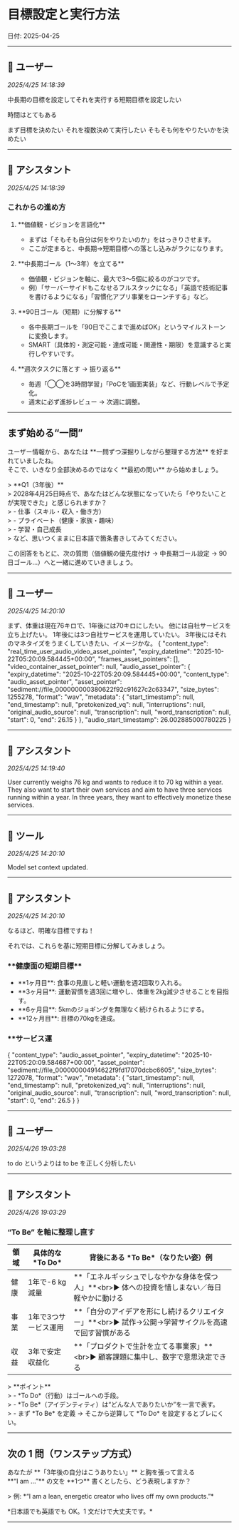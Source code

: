 # 目標設定と実行方法

日付: 2025-04-25

---

## 👤 ユーザー
*2025/4/25 14:18:39*

中長期の目標を設定してそれを実行する短期目標を設定したい

時間はとてもある

まず目標を決めたい
それを複数決めて実行したい
そもそも何をやりたいかを決めたい

---

## 🤖 アシスタント
*2025/4/25 14:18:39*

### これからの進め方

1. \*\*価値観・ビジョンを言語化\*\*  
   - まずは「そもそも自分は何をやりたいのか」をはっきりさせます。  
   - ここが定まると、中長期→短期目標への落とし込みがラクになります。

2. \*\*中長期ゴール（1〜3年）を立てる\*\*  
   - 価値観・ビジョンを軸に、最大で3〜5個に絞るのがコツです。  
   - 例）「サーバーサイドもこなせるフルスタックになる」「英語で技術記事を書けるようになる」「習慣化アプリ事業をローンチする」など。

3. \*\*90日ゴール（短期）に分解する\*\*  
   - 各中長期ゴールを「90日でここまで進めばOK」というマイルストーンに変換します。  
   - SMART（具体的・測定可能・達成可能・関連性・期限）を意識すると実行しやすいです。

4. \*\*週次タスクに落とす → 振り返る\*\*  
   - 毎週「◯◯を3時間学習」「PoCを1画面実装」など、行動レベルで予定化。  
   - 週末に必ず進捗レビュー → 次週に調整。  

---

## まず始める“一問”

ユーザー情報から、あなたは \*\*一問ずつ深掘りしながら整理する方法\*\* を好まれていましたね。  
そこで、いきなり全部決めるのではなく \*\*最初の問い\*\* から始めましょう。

&gt; \*\*Q1（3年後）\*\*  
&gt; 2028年4月25日時点で、あなたはどんな状態になっていたら「やりたいことが実現できた」と感じられますか？  
&gt; - 仕事（スキル・収入・働き方）  
&gt; - プライベート（健康・家族・趣味）  
&gt; - 学習・自己成長  
&gt; など、思いつくままに日本語で箇条書きしてみてください。

この回答をもとに、次の質問（価値観の優先度付け → 中長期ゴール設定 → 90日ゴール…）へと一緒に進めていきましょう。

---

## 👤 ユーザー
*2025/4/25 14:20:10*

まず、体重は現在76キロで、1年後には70キロにしたい。 他には自社サービスを立ち上げたい。 1年後には3つ自社サービスを運用していたい。 3年後にはそれのマネタイズをうまくしていきたい、イメージかな。
{
  "content\_type": "real\_time\_user\_audio\_video\_asset\_pointer",
  "expiry\_datetime": "2025-10-22T05:20:09.584445+00:00",
  "frames\_asset\_pointers": \[\],
  "video\_container\_asset\_pointer": null,
  "audio\_asset\_pointer": {
    "expiry\_datetime": "2025-10-22T05:20:09.584445+00:00",
    "content\_type": "audio\_asset\_pointer",
    "asset\_pointer": "sediment://file\_000000000380622f92c91627c2c63347",
    "size\_bytes": 1255278,
    "format": "wav",
    "metadata": {
      "start\_timestamp": null,
      "end\_timestamp": null,
      "pretokenized\_vq": null,
      "interruptions": null,
      "original\_audio\_source": null,
      "transcription": null,
      "word\_transcription": null,
      "start": 0,
      "end": 26.15
    }
  },
  "audio\_start\_timestamp": 26.002885000780225
}

---

## 🤖 アシスタント
*2025/4/25 14:19:40*

User currently weighs 76 kg and wants to reduce it to 70 kg within a year. They also want to start their own services and aim to have three services running within a year. In three years, they want to effectively monetize these services.

---

## 🔧 ツール
*2025/4/25 14:20:10*

Model set context updated.

---

## 🤖 アシスタント
*2025/4/25 14:20:10*

なるほど、明確な目標ですね！

それでは、これらを基に短期目標に分解してみましょう。

### \*\*健康面の短期目標\*\*
- \*\*1ヶ月目\*\*: 食事の見直しと軽い運動を週2回取り入れる。  
- \*\*3ヶ月目\*\*: 運動習慣を週3回に増やし、体重を2kg減少させることを目指す。  
- \*\*6ヶ月目\*\*: 5kmのジョギングを無理なく続けられるようにする。  
- \*\*12ヶ月目\*\*: 目標の70kgを達成。

### \*\*サービス運
{
  "content\_type": "audio\_asset\_pointer",
  "expiry\_datetime": "2025-10-22T05:20:09.584687+00:00",
  "asset\_pointer": "sediment://file\_000000004914622f9fd17070dcbc6605",
  "size\_bytes": 1272078,
  "format": "wav",
  "metadata": {
    "start\_timestamp": null,
    "end\_timestamp": null,
    "pretokenized\_vq": null,
    "interruptions": null,
    "original\_audio\_source": null,
    "transcription": null,
    "word\_transcription": null,
    "start": 0,
    "end": 26.5
  }
}

---

## 👤 ユーザー
*2025/4/26 19:03:28*

to do というよりは to be を正しく分析したい

---

## 🤖 アシスタント
*2025/4/26 19:03:29*

### “To Be” を軸に整理し直す

| 領域 | 具体的な \*To Do\* | 背後にある \*To Be\*（なりたい姿）例 |
|------|-----------------|---------------------------------------|
| 健康 | 1年で-6 kg 減量 | \*\*「エネルギッシュでしなやかな身体を保つ人」\*\*&lt;br&gt;▶︎ 体への投資を惜しまない／毎日軽やかに動ける |
| 事業 | 1年で3つサービス運用 | \*\*「自分のアイデアを形にし続けるクリエイター」\*\*&lt;br&gt;▶︎ 試作→公開→学習サイクルを高速で回す習慣がある |
| 収益 | 3年で安定収益化 | \*\*「プロダクトで生計を立てる事業家」\*\*&lt;br&gt;▶︎ 顧客課題に集中し、数字で意思決定できる |

&gt; \*\*ポイント\*\*  
&gt; - \*To Do\*（行動）はゴールへの手段。  
&gt; - \*To Be\*（アイデンティティ）は“どんな人でありたいか”を一言で表す。  
&gt; - まず \*To Be\* を定義 → そこから逆算して \*To Do\* を設定するとブレにくい。

---

## 次の 1 問（ワンステップ方式）

あなたが \*\*「3年後の自分はこうありたい」\*\* と胸を張って言える  
\*\*“I am …”\*\* の文を \*\*1つ\*\* 書くとしたら、どう表現しますか？

&gt; 例: \*“I am a lean, energetic creator who lives off my own products.”\*

\*日本語でも英語でも OK。1 文だけで大丈夫です。\*

---
